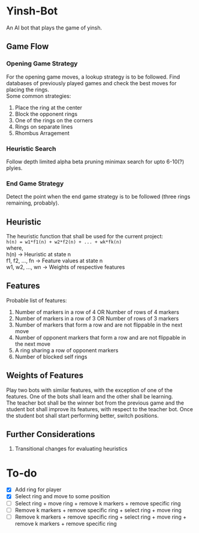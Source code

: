# Yinsh-Bot
An AI bot that plays the game of yinsh.

## Game Flow
### Opening Game Strategy
For the opening game moves, a lookup strategy is to be followed. Find databases of previously played games and check the best moves for placing the rings.  
Some common strategies:  
1. Place the ring at the center
2. Block the opponent rings
3. One of the rings on the corners
4. Rings on separate lines
5. Rhombus Arragement

### Heuristic Search
Follow depth limited alpha beta pruning minimax search for upto 6-10(?) plyies.

### End Game Strategy
Detect the point when the end game strategy is to be followed (three rings remaining, probably).

## Heuristic
The heuristic function that shall be used for the current project:  
`h(n) = w1*f1(n) + w2*f2(n) + ... + wk*fk(n)`  
where,  
h(n)            -> Heuristic at state n  
f1, f2, ..., fn -> Feature values at state n  
w1, w2, ..., wn -> Weights of respective features  

## Features
Probable list of features:
1. Number of markers in a row of 4 OR Number of rows of 4 markers
2. Number of markers in a row of 3 OR Number of rows of 3 markers
3. Number of markers that form a row and are not flippable in the next move
4. Number of opponent markers that form a row and are not flippable in the next move
5. A ring sharing a row of opponent markers 
6. Number of blocked self rings

## Weights of Features
Play two bots with similar features, with the exception of one of the features. One of the bots shall learn and the other shall be learning.  
The teacher bot shall be the winner bot from the previous game and the student bot shall improve its features, with respect to the teacher bot. Once the student bot shall start performing better, switch positions.

## Further Considerations
1. Transitional changes for evaluating heuristics
# To-do  
- [x] Add ring for player  
- [x] Select ring and move to some position  
- [ ] Select ring + move ring + remove k markers + remove specific ring  
- [ ] Remove k markers + remove specific ring + select ring + move ring  
- [ ] Remove k markers + remove specific ring + select ring + move ring + remove k markers + remove specific ring  

